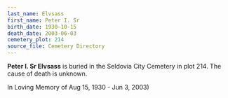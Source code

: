 ```yaml
---
last_name: Elvsass
first_name: Peter I. Sr
birth_date: 1930-10-15
death_date: 2003-06-03
cemetery_plot: 214
source_file: Cemetery Directory
---
```

**Peter I. Sr   Elvsass** is buried in the Seldovia City Cemetery in plot 214.  The cause of death is unknown.



In Loving Memory of Aug 15, 1930 - Jun 3, 2003)
